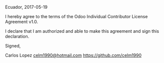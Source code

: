 Ecuador, 2017-05-19

I hereby agree to the terms of the Odoo Individual Contributor License
Agreement v1.0.

I declare that I am authorized and able to make this agreement and sign this
declaration.

Signed,

Carlos Lopez celm1990@hotmail.com https://github.com/celm1990
